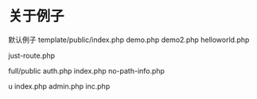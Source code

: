 # 关于例子


默认例子
template/public/index.php
demo.php
demo2.php
helloworld.php

just-route.php

full/public
auth.php
index.php
no-path-info.php

u
index.php
admin.php
inc.php
